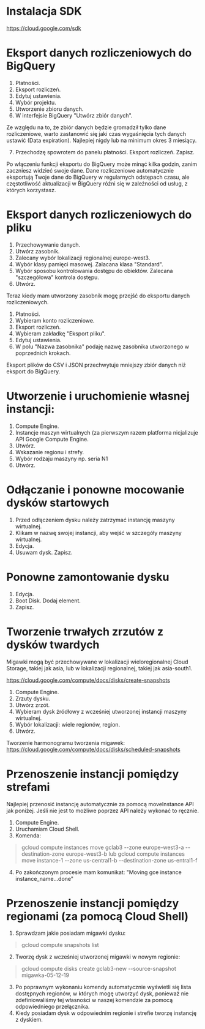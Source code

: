 # Instalacja SDK

https://cloud.google.com/sdk 

# Eksport danych rozliczeniowych do BigQuery

1. Płatności.
2. Eksport rozliczeń.
3. Edytuj ustawienia.
4. Wybór projektu.
5. Utworzenie zbioru danych.
6. W interfejsie BigQuery "Utwórz zbiór danych".

Ze względu na to, że zbiór danych będzie gromadził tylko dane rozliczeniowe, warto zastanowić się jaki czas wygaśnięcia tych danych ustawić (Data expiration). Najlepiej nigdy lub na minimum okres 3 miesiący.

7. Przechodzę spowrotem do panelu płatności. Eksport rozliczeń. Zapisz.

Po włączeniu funkcji eksportu do BigQuery może minąć kilka godzin, zanim zaczniesz widzieć swoje dane. Dane rozliczeniowe automatycznie eksportują Twoje dane do BigQuery w regularnych odstępach czasu, ale częstotliwość aktualizacji w BigQuery różni się w zależności od usług, z których korzystasz.

# Eksport danych rozliczeniowych do pliku

1. Przechowywanie danych.
2. Utwórz zasobnik.
3. Zalecany wybór lokalizacji regionalnej europe-west3.
4. Wybór klasy pamięci masowej. Zalacana klasa "Standard".
5. Wybór sposobu kontrolowania dostępu do obiektów. Zalecana "szczegółowa" kontrola dostępu.
6. Utwórz.

Teraz kiedy mam utworzony zasobnik mogę przejść do eksportu danych rozliczeniowych.

1. Płatności. 
2. Wybieram konto rozliczeniowe.
3. Eksport rozliczeń.
4. Wybieram zakładkę "Eksport pliku".
5. Edytuj ustawienia.
6. W polu "Nazwa zasobnika" podaję nazwę zasobnika utworzonego w poprzednich krokach. 

Eksport plików do CSV i JSON przechwytuje mniejszy zbiór danych niż eksport do BigQuery.

# Utworzenie i uruchomienie własnej instancji:

1. Compute Engine.
2. Instancje maszyn wirtualnych (za pierwszym razem platforma nicjalizuje API Google Compute Engine.
3. Utwórz.
4. Wskazanie regionu i strefy.
5. Wybór rodzaju maszyny np. seria N1
6. Utwórz.

# Odłączanie i ponowne mocowanie dysków startowych

1. Przed odłączeniem dysku należy zatrzymać instancję maszyny wirtualnej. 
2. Klikam w nazwę swojej instancji, aby wejść w szczegóły maszyny wirtualnej.
3. Edycja.
4. Usuwam dysk. Zapisz.

# Ponowne zamontowanie dysku 

1. Edycja.
2. Boot Disk. Dodaj element.
3. Zapisz.

# Tworzenie trwałych zrzutów z dysków twardych

Migawki mogą być przechowywane w lokalizacji wieloregionalnej Cloud Storage, takiej jak asia, lub w lokalizacji regionalnej, takiej jak asia-south1.

https://cloud.google.com/compute/docs/disks/create-snapshots

1. Compute Engine.
2. Zrzuty dysku.
3. Utwórz zrzót.
4. Wybieram dysk źródłowy z wcześniej utworzonej instancji maszyny wirtualnej. 
5. Wybór lokalizacji: wiele regionów, region.
6. Utwórz.

Tworzenie harmonogramu tworzenia migawek: https://cloud.google.com/compute/docs/disks/scheduled-snapshots

# Przenoszenie instancji pomiędzy strefami

Najlepiej przenosić instancję automatycznie za pomocą moveInstance API jak poniżej. Jeśli nie jest to możliwe poprzez API należy wykonać to ręcznie. 

1. Compute Engine.
2. Uruchamiam Cloud Shell.
3. Komenda: 
> gcloud compute instances move gclab3 --zone europe-west3-a --destination-zone europe-west3-b 
lub
> gcloud compute instances move instance-1 --zone us-central1-b --destination-zone us-entral1-f
4. Po zakończonym procesie mam komunikat: "Moving gce instance instance_name…done"

# Przenoszenie instancji pomiędzy regionami (za pomocą Cloud Shell)

1. Sprawdzam jakie posiadam migawki dysku: 
> gcloud compute snapshots list
2. Tworzę dysk z wcześniej utworzonej migawki w nowym regionie:
> gcloud compute disks create gclab3-new --source-snapshot migawka-05-12-19
3. Po poprawnym wykonaniu komendy automatycznie wyświetli się lista dostępnych regionów, w których mogę utworzyć dysk, ponieważ nie zdefiniowaliśmy tej własności w naszej komendzie za pomocą odpowiedniego przełącznika.
4. Kiedy posiadam dysk w odpowiednim regionie i strefie tworzę instancję z dyskiem.












